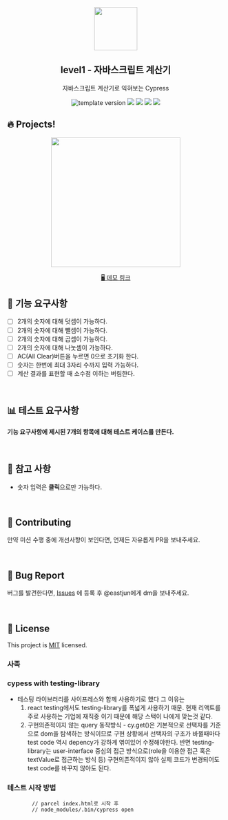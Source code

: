 <br/>
<br/>

<p align="middle" >
  <img width="100px;" src="src/images/calculator_icon.png"/>
</p>
<h2 align="middle">level1 - 자바스크립트 계산기</h2>
<p align="middle">자바스크립트 계산기로 익혀보는 Cypress</p>
<p align="middle">
  <img src="https://img.shields.io/badge/version-1.0.0-blue?style=flat-square" alt="template version"/>
  <img src="https://img.shields.io/badge/language-html-red.svg?style=flat-square"/>
  <img src="https://img.shields.io/badge/language-css-blue.svg?style=flat-square"/>
  <img src="https://img.shields.io/badge/language-js-yellow.svg?style=flat-square"/>
  <img src="https://img.shields.io/badge/license-MIT-brightgreen.svg?style=flat-square"/>
</p>

## 🔥 Projects!

<p align="middle">
  <img width="300" src="src/images/calculator_ui.png">
</p>

<p align="middle">
  <a href="https://next-step.github.io/js-calculator/">🖥️ 데모 링크</a>
</p>

## 🎯 기능 요구사항

- [ ] 2개의 숫자에 대해 덧셈이 가능하다.
- [ ] 2개의 숫자에 대해 뺄셈이 가능하다.
- [ ] 2개의 숫자에 대해 곱셈이 가능하다.
- [ ] 2개의 숫자에 대해 나눗셈이 가능하다.
- [ ] AC(All Clear)버튼을 누르면 0으로 초기화 한다.
- [ ] 숫자는 한번에 최대 3자리 수까지 입력 가능하다.
- [ ] 계산 결과를 표현할 때 소수점 이하는 버림한다.

<br/>

## 📊 테스트 요구사항

**기능 요구사항에 제시된 7개의 항목에 대해 테스트 케이스를 만든다.**

<br/>

## 📄 참고 사항

- 숫자 입력은 **클릭**으로만 가능하다.

<br/>

## 👏 Contributing

만약 미션 수행 중에 개선사항이 보인다면, 언제든 자유롭게 PR을 보내주세요.

<br/>

## 🐞 Bug Report

버그를 발견한다면, [Issues](https://github.com/next-step/js-calculator/issues) 에 등록 후 @eastjun에게 dm을 보내주세요.

<br/>

## 📝 License

This project is [MIT](https://github.com/next-step/js-calculator/blob/master/LICENSE) licensed.

### 사족

### cypess with testing-library

- 테스팅 라이브러리를 사이프레스와 함께 사용하기로 했다 그 이유는
  1. react testing에서도 testing-library를 폭넓게 사용하기 때문. 현재 리액트를 주로 사용하는 기업에 재직중 이기 때문에 해당 스택이 나에게 맞는것 같다.
  2. 구현의존적이지 않는 query 동작방식 - cy.get()은 기본적으로 선택자를 기준으로 dom을 탐색하는 방식이므로 구현 상황에서 선택자의 구조가 바뀔때마다 test code 역시 depency가 강하계 엮여있어 수정해야한다. 반면 testing-library는 user-interface 중심의 접근 방식으로(role을 이용한 접근 혹은 textValue로 접근하는 방식 등) 구현의존적이지 않아 실제 코드가 변경되어도 test code를 바꾸지 않아도 된다.

### 테스트 시작 방법

```
		// parcel index.html로 시작 후
		// node_modules/.bin/cypress open

```
